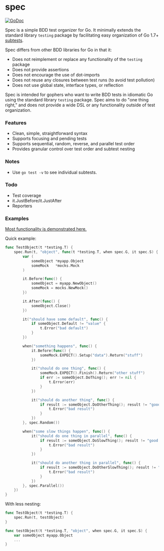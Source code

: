 # spec

[![GoDoc](https://godoc.org/github.com/sclevine/spec?status.svg)](https://godoc.org/github.com/sclevine/spec)

Spec is a simple BDD test organizer for Go. It minimally extends the standard
library `testing` package by facilitating easy organization of Go 1.7+
[subtests](https://blog.golang.org/subtests).

Spec differs from other BDD libraries for Go in that it:
- Does not reimplement or replace any functionality of the `testing` package
- Does not provide assertions
- Does not encourage the use of dot-imports
- Does not reuse any closures between test runs (to avoid test pollution)
- Does not use global state, interface types, or reflection

Spec is intended for gophers who want to write BDD tests in idiomatic Go using
the standard library `testing` package. Spec aims to do "one thing right,"
and does not provide a wide DSL or any functionality outside of test
organization.

### Features

- Clean, simple, straightforward syntax
- Supports focusing and pending tests
- Supports sequential, random, reverse, and parallel test order
- Provides granular control over test order and subtest nesting

### Notes

- Use `go test -v` to see individual subtests.

### Todo

- Test coverage
- it.JustBefore/it.JustAfter
- Reporters

### Examples

[Most functionality is demonstrated here.](spec_test.go)

Quick example:

```go
func TestObject(t *testing.T) {
    spec.Run(t, "object", func(t *testing.T, when spec.G, it spec.S) {
        var (
            someObject *myapp.Object
            someMock   *mocks.Mock
        )

        it.Before(func() {
            someObject = myapp.NewObject()
            someMock = mocks.NewMock()
        })

        it.After(func() {
            someObject.Close()
        })

        it("should have some default", func() {
            if someObject.Default != "value" {
                t.Error("bad default")
            }
        })

        when("something happens", func() {
            it.Before(func() {
                someMock.EXPECT().Setup("data").Return("stuff")
            })

            it("should do one thing", func() {
                someMock.EXPECT().Finish().Return("other stuff")
                if err := someObject.DoThing(); err != nil {
                    t.Error(err)
                }
            })

            it("should do another thing", func() {
                if result := someObject.DoOtherThing(); result != "good result" {
                    t.Error("bad result")
                }
            })
        }, spec.Random())

        when("some slow things happen", func() {
            it("should do one thing in parallel", func() {
                if result := someObject.DoSlowThing(); result != "good result" {
                    t.Error("bad result")
                }
            })

            it("should do another thing in parallel", func() {
                if result := someObject.DoOtherSlowThing(); result != "good result" {
                    t.Error("bad result")
                }
            })
        }, spec.Parallel())
    })
}
```

With less nesting:

```go
func TestObject(t *testing.T) {
    spec.Run(t, testObject)
}

func testObject(t *testing.T, "object", when spec.G, it spec.S) {
    var someObject myapp.Object
    ...
}
```
